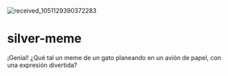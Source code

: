 ![received_1051129390372283](https://github.com/user-attachments/assets/87b18742-0751-4b79-864d-1027567cf76a)
# silver-meme
¡Genial! ¿Qué tal un meme de un gato planeando en un avión de papel, con una expresión divertida?
